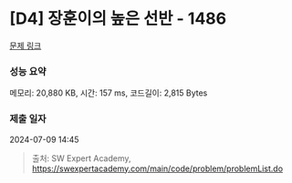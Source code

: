# [D4] 장훈이의 높은 선반 - 1486 

[문제 링크](https://swexpertacademy.com/main/code/problem/problemDetail.do?contestProbId=AV2b7Yf6ABcBBASw) 

### 성능 요약

메모리: 20,880 KB, 시간: 157 ms, 코드길이: 2,815 Bytes

### 제출 일자

2024-07-09 14:45



> 출처: SW Expert Academy, https://swexpertacademy.com/main/code/problem/problemList.do